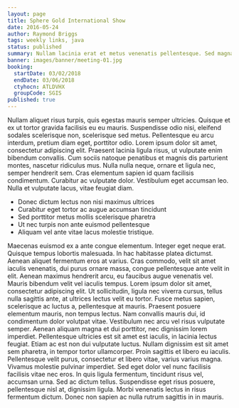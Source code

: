 ```yaml
---
layout: page
title: Sphere Gold International Show
date: 2016-05-24
author: Raymond Briggs
tags: weekly links, java
status: published
summary: Nullam lacinia erat et metus venenatis pellentesque. Sed magna ante.
banner: images/banner/meeting-01.jpg
booking:
  startDate: 03/02/2018
  endDate: 03/06/2018
  ctyhocn: ATLDVHX
  groupCode: SGIS
published: true
---
```

Nullam aliquet risus turpis, quis egestas mauris semper ultricies. Quisque et ex ut tortor gravida facilisis eu eu mauris. Suspendisse odio nisi, eleifend sodales scelerisque non, scelerisque sed metus. Pellentesque eu arcu interdum, pretium diam eget, porttitor odio. Lorem ipsum dolor sit amet, consectetur adipiscing elit. Praesent lacinia ligula risus, ut vulputate enim bibendum convallis. Cum sociis natoque penatibus et magnis dis parturient montes, nascetur ridiculus mus. Nulla nulla neque, ornare et ligula nec, semper hendrerit sem. Cras elementum sapien id quam facilisis condimentum. Curabitur ac vulputate dolor. Vestibulum eget accumsan leo. Nulla et vulputate lacus, vitae feugiat diam.

* Donec dictum lectus non nisi maximus ultrices
* Curabitur eget tortor ac augue accumsan tincidunt
* Sed porttitor metus mollis scelerisque pharetra
* Ut nec turpis non ante euismod pellentesque
* Aliquam vel ante vitae lacus molestie tristique.

Maecenas euismod ex a ante congue elementum. Integer eget neque erat. Quisque tempus lobortis malesuada. In hac habitasse platea dictumst. Aenean aliquet fermentum eros at varius. Cras commodo, velit sit amet iaculis venenatis, dui purus ornare massa, congue pellentesque ante velit in elit. Aenean maximus hendrerit arcu, eu faucibus augue venenatis vel. Mauris bibendum velit vel iaculis tempus. Lorem ipsum dolor sit amet, consectetur adipiscing elit. Ut sollicitudin, ligula nec viverra cursus, tellus nulla sagittis ante, at ultrices lectus velit eu tortor. Fusce metus sapien, scelerisque ac luctus a, pellentesque at mauris. Praesent posuere elementum mauris, non tempus lectus. Nam convallis mauris dui, id condimentum dolor volutpat vitae. Vestibulum nec arcu vel risus vulputate semper. Aenean aliquam magna et dui porttitor, nec dignissim lorem imperdiet. Pellentesque ultricies est sit amet est iaculis, in lacinia lectus feugiat.
Etiam ac est non dui vulputate luctus. Nullam dignissim est sit amet sem pharetra, in tempor tortor ullamcorper. Proin sagittis et libero eu iaculis. Pellentesque velit purus, consectetur et libero vitae, varius varius magna. Vivamus molestie pulvinar imperdiet. Sed eget dolor vel nunc facilisis facilisis vitae nec eros. In quis ligula fermentum, tincidunt risus vel, accumsan urna. Sed ac dictum tellus. Suspendisse eget risus posuere, pellentesque nisl at, dignissim ligula. Morbi venenatis lectus in risus fermentum dictum. Donec non sapien ac nulla rutrum sagittis in in mauris.

